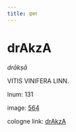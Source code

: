 ```yaml
---
title: द्राक्षा
---
```


# drAkzA

<i>drākṣā</i>  <div n="P" /><bot>VITIS VINIFERA LINN.</bot>

lnum: 131

image: [564](https://www.sanskrit-lexicon.uni-koeln.de/scans/csl-apidev/servepdf.php?dict=snp&page=564)

cologne link: [drAkzA](https://sanskrit-lexicon.uni-koeln.de/scans/csl-apidev/getword.php?dict=snp&key=drAkzA)

